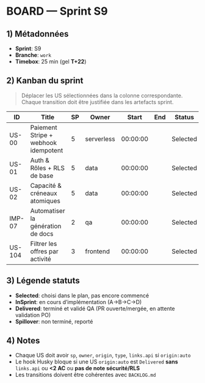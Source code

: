 # BOARD — Sprint S9

## 1) Métadonnées

- **Sprint**: S9
- **Branche**: `work`
- **Timebox**: 25 min (gel **T+22**)

## 2) Kanban du sprint

> Déplacer les US sélectionnées dans la colonne correspondante. Chaque transition doit être justifiée dans les artefacts sprint.

| ID     | Title                                | SP  | Owner      | Start    | End | Status   |
| ------ | ------------------------------------ | --- | ---------- | -------- | --- | -------- |
| US-00  | Paiement Stripe + webhook idempotent | 5   | serverless | 00:00:00 |     | Selected |
| US-01  | Auth & Rôles + RLS de base           | 5   | data       | 00:00:00 |     | Selected |
| US-02  | Capacité & créneaux atomiques        | 5   | data       | 00:00:00 |     | Selected |
| IMP-07 | Automatiser la génération de docs    | 2   | qa         | 00:00:00 |     | Selected |
| US-104 | Filtrer les offres par activité      | 3   | frontend   | 00:00:00 |     | Selected |

## 3) Légende statuts

- **Selected**: choisi dans le plan, pas encore commencé
- **InSprint**: en cours d’implémentation (A→B→C→D)
- **Delivered**: terminé et validé QA (PR ouverte/mergée, en attente validation PO)
- **Spillover**: non terminé, reporté

## 4) Notes

- Chaque US doit avoir `sp`, `owner`, `origin`, `type`, `links.api` si `origin:auto`
- Le hook Husky bloque si une US `origin:auto` est `Delivered` **sans** `links.api` ou **<2 AC** ou **pas de note sécurité/RLS**
- Les transitions doivent être cohérentes avec `BACKLOG.md`
